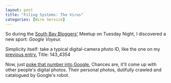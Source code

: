 ```yaml
---
layout: post
title: "Filing Systems: The Virus"
categories: [Wire Service]
---
```

So during the <a href="http://www.sfbaybloggers.com/" target="linkframe">South Bay Bloggers'</a> Meetup on Tuesday Night, I discovered a new sport: <i>Google Voyeur.</i>

Simplicity itself: take a typical digital-camera photo ID, like the one on my <a href="/blog/archives/000278.html">previous entry.</a> Title: 143_4354

Now, just <a href="http://www.google.com/search?q=143_4354&svnum=10&hl=en&lr=&ie=UTF-8&sa=N&tab=iw" target="linkframe">poke that number into Google.</a> Chances are, it'll come up with other people's digital photos. Their personal photos, dutifully crawled and catalogued by Google's robot.


<!--more-->

